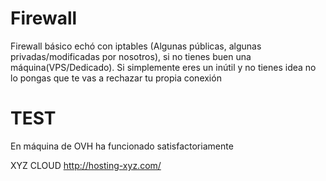 # Firewall
Firewall básico echó con iptables (Algunas públicas, algunas privadas/modificadas por nosotros), si no tienes buen una máquina(VPS/Dedicado). Si simplemente eres un inútil y no tienes idea no lo pongas que te vas a rechazar tu propia conexión



# TEST
En máquina de OVH ha funcionado satisfactoriamente


XYZ CLOUD
http://hosting-xyz.com/
